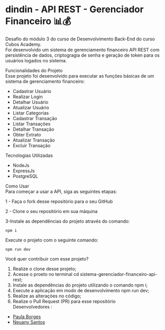 # dindin - API REST - Gerenciador Financeiro 📊💰<br>


Desafio do módulo 3 do curso de Desenvolvimento Back-End do curso Cubos Academy.<br> 
Foi desenvolvido um sistema de gerenciamento financeiro API REST com persistência de dados, criptogragia de senha e geração de token para os usuários logados no sistema.<br>

Funcionalidades do Projeto<br>
Esse projeto foi desenvolvido para executar as funções básicas de um sistema de gerenciamento financeiro:<br>
- Cadastrar Usuário
- Realizar Login
- Detalhar Usuário
- Atualizar Usuário
- Listar Categorias
- Cadastrar Transação
- Listar Transações
- Detalhar Transação
- Obter Extrato
- Atualizar Transação
- Excluir Transação

Tecnologias Utilizadas<br>
- NodeJs<br>
- ExpressJs<br>
- PostgreSQL <br>

Como Usar<br>
Para começar a usar a API, siga as seguintes etapas:<br>

1 - Faça o fork desse repositório para o seu GitHub

2 - Clone o seu repositório em sua máquina

3-Instale as dependências do projeto através do comando:
```
npm i
```
Execute o projeto com o seguinte comando:
```
npm run dev
```
Você quer contribuir com esse projeto?
1. Realize o clone desse projeto;
2. Acesse o proeto no terminal cd sistema-gerenciador-financeiro-api-rest;
3. Instale as dependências do projeto utilizando o comando npm i;
4. Execute a aplicação em modo de desenvolvimento npm run dev;
5. Realize as alterações no código;
6. Realize o Pull Request (PR) para esse repositório<br>
Desenvolvedores :<br>
  - [Paula Borges](https://github.com/paulagmborges)
  - [Neuany Santos](https://github.com/Neuany)
   
